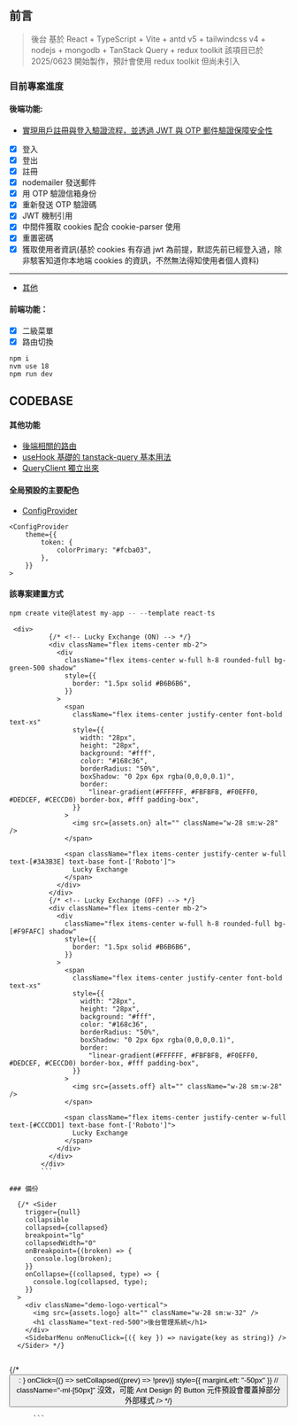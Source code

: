 ## 前言

> 後台 基於 React + TypeScript + Vite + antd v5 + tailwindcss v4 + nodejs + mongodb + TanStack Query + redux toolkit
> 該項目已於 2025/0623 開始製作，預計會使用 redux toolkit 但尚未引入

### 目前專案進度

#### 後端功能:

- [實現用戶註冊與登入驗證流程，並透過 JWT 與 OTP 郵件驗證保障安全性](https://github.com/Vic428-human/antd5-dashboard-practice/tree/main/backend/routes)
- [x] 登入
- [x] 登出
- [x] 註冊
- [x] nodemailer 發送郵件
- [x] 用 OTP 驗證信箱身份
- [x] 重新發送 OTP 驗證碼
- [x] JWT 機制引用
- [x] 中間件獲取 cookies 配合 cookie-parser 使用
- [x] 重置密碼
- [x] 獲取使用者資訊(基於 cookies 有存過 jwt 為前提，默認先前已經登入過，除非駭客知道你本地端 cookies 的資訊，不然無法得知使用者個人資料)

---

- [其他](https://github.com/Vic428-human/antd5-dashboard-practice/blob/main/src/routes/MainContent.tsx)

#### 前端功能：

- [x] 二級菜單
- [x] 路由切換

```
npm i
nvm use 18
npm run dev

```

## CODEBASE

#### 其他功能

- [後端相關的路由](https://github.com/Vic428-human/antd5-dashboard-practice/blob/main/src/routes/MainContent.tsx)
- [useHook 基礎的 tanstack-query 基本用法](https://github.com/Vic428-human/redux-toolkit-and-tanstack-query-demo/blob/main/src/hooks/useApplimittation.ts)
- [QueryClient 獨立出來](https://github.com/Vic428-human/redux-toolkit-and-tanstack-query-demo/blob/main/src/hooks/useApplimittation.ts)

####

#### 全局預設的主要配色

- [ConfigProvider](https://ant.design/docs/react/customize-theme#seed-token)

```
<ConfigProvider
    theme={{
        token: {
            colorPrimary: "#fcba03",
        },
    }}
>
```

#### 該專案建置方式

```js
npm create vite@latest my-app -- --template react-ts

```

````
 <div>
          {/* <!-- Lucky Exchange (ON) --> */}
          <div className="flex items-center mb-2">
            <div
              className="flex items-center w-full h-8 rounded-full bg-green-500 shadow"
              style={{
                border: "1.5px solid #B6B6B6",
              }}
            >
              <span
                className="flex items-center justify-center font-bold text-xs"
                style={{
                  width: "28px",
                  height: "28px",
                  background: "#fff",
                  color: "#168c36",
                  borderRadius: "50%",
                  boxShadow: "0 2px 6px rgba(0,0,0,0.1)",
                  border:
                    "linear-gradient(#FFFFFF, #FBFBFB, #F0EFF0, #DEDCEF, #CECCD0) border-box, #fff padding-box",
                }}
              >
                <img src={assets.on} alt="" className="w-28 sm:w-28" />
              </span>

              <span className="flex items-center justify-center w-full text-[#3A3B3E] text-base font-['Roboto']">
                Lucky Exchange
              </span>
            </div>
          </div>
          {/* <!-- Lucky Exchange (OFF) --> */}
          <div className="flex items-center mb-2">
            <div
              className="flex items-center w-full h-8 rounded-full bg-[#F9FAFC] shadow"
              style={{
                border: "1.5px solid #B6B6B6",
              }}
            >
              <span
                className="flex items-center justify-center font-bold text-xs"
                style={{
                  width: "28px",
                  height: "28px",
                  background: "#fff",
                  color: "#168c36",
                  borderRadius: "50%",
                  boxShadow: "0 2px 6px rgba(0,0,0,0.1)",
                  border:
                    "linear-gradient(#FFFFFF, #FBFBFB, #F0EFF0, #DEDCEF, #CECCD0) border-box, #fff padding-box",
                }}
              >
                <img src={assets.off} alt="" className="w-28 sm:w-28" />
              </span>

              <span className="flex items-center justify-center w-full text-[#CCCDD1] text-base font-['Roboto']">
                Lucky Exchange
              </span>
            </div>
          </div>
        </div>
        ```

### 備份

````

      {/* <Sider
        trigger={null}
        collapsible
        collapsed={collapsed}
        breakpoint="lg"
        collapsedWidth="0"
        onBreakpoint={(broken) => {
          console.log(broken);
        }}
        onCollapse={(collapsed, type) => {
          console.log(collapsed, type);
        }}
      >
        <div className="demo-logo-vertical">
          <img src={assets.logo} alt="" className="w-28 sm:w-32" />
          <h1 className="text-red-500">後台管理系統</h1>
        </div>
        <SidebarMenu onMenuClick={({ key }) => navigate(key as string)} />
      </Sider> */}

```

```

   <div>
            {/* <Button
              type="primary"
              icon={collapsed ? <MenuUnfoldOutlined /> : <MenuFoldOutlined />}
              onClick={() => setCollapsed((prev) => !prev)}
              style={{ marginLeft: "-50px" }} // className="-ml-[50px]" 沒效，可能  Ant Design 的 Button 元件預設會覆蓋掉部分外部樣式
            /> */}
          </div>

          ```

```

```
